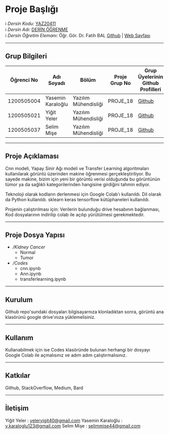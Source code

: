 # Proje Başlığı

:information_source: *Dersin Kodu:* [YAZ20411](https://ebp.klu.edu.tr/Ders/dersDetay/YAZ20411/716026/tr)  
:information_source: *Dersin Adı:* [DERİN ÖĞRENME](https://ebp.klu.edu.tr/Ders/dersDetay/YAZ20411/716026/tr)  
:information_source: *Dersin Öğretim Elemanı:* Öğr. Gör. Dr. Fatih BAL  [Github](https://github.com/balfatih)   |    [Web Sayfası](https://balfatih.github.io/)
   
---

## Grup Bilgileri

| Öğrenci No  | Adı Soyadı           | Bölüm          		      | Proje Grup No  | Grup Üyelerinin Github Profilleri                 |
|-------------|----------------------|--------------------------|----------------|---------------------------------------------------|
| 1200505004  | Yasemin Karaloğlu		 | Yazılım Mühendisliği     | PROJE_18       | [Github](https://github.com/yaseminkaraloglu)     |
| 1200505021  | Yiğit Yeler          | Yazılım Mühendisliği     | PROJE_18       | [Github](https://github.com/YigitYeler)           |
| 1200505037  | Selim Mişe           | Yazılım Mühendisliği     | PROJE_18       | [Github](https://github.com/selimmise)            |

---

## Proje Açıklaması

Cnn modeli, Yapay Sinir Ağı modeli ve Transfer Learning algoritmaları kullanılarak görüntü üzerinden makine öğrenmesi gerçekleştiriliyor. Bu sayede makine, bizim için
yeni bir görüntü verisi olduğunda bu görüntünün tümor ya da sağlıklı kategorilerinden hangisine girdiğini tahmin ediyor.

Teknoloji olarak kodların derlenmesi için Google Colab'ı kullanıldı.
Dil olarak da Python kullanıldı.
sklearn
keras
tensorflow
kütüphaneleri kullanıldı.

Projenin çalıştırılması için:
  Verilerin bulunduğu drive hesabının bağlanması,
  Kod dosyalarının indirilip colab ile açılıp yürütülmesi gerekmektedir.

---

## Proje Dosya Yapısı

- */Kidney Cancer*
  - Normal
  - Tumor
- */Codes*
  - cnn.ipynb
  - Ann.ipynb
  - transferlearning.ipynb


---

## Kurulum

Github repo'sundaki dosyaları bilgisayarnıza klonladıktan sonra, görüntü ana klasörünü google drive'ınıza yüklemelisiniz. 

---

## Kullanım

Kullanabilmek için ise Codes klasöründe bulunan herhangi bir dosyayı Google Colab ile açmalısınız ve adım adım çalıştırmalısınız.

---

## Katkılar

Github, StackOverflow, Medium, Bard

---

## İletişim

Yiğit Yeler        : yeleryigit40@gmail.com
Yasemin Karaloğlu  : y.karaloglu123@gmail.com
Selim Mişe         : selimmise44@gmail.com